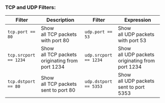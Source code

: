 
### **TCP and UDP Filters:**

| Filter                | Description                                     | Filter                | Expression                                      |
| --------------------- | ----------------------------------------------- | --------------------- | ----------------------------------------------- |
| `tcp.port == 80`      | Show all TCP packets with port 80               | `udp.port == 53`      | Show all UDP packets with port 53               |
| `tcp.srcport == 1234` | Show all TCP packets originating from port 1234 | `udp.srcport == 1234` | Show all UDP packets originating from port 1234 |
| `tcp.dstport == 80`   | Show all TCP packets sent to port 80            | `udp.dstport == 5353` | Show all UDP packets sent to port 5353          |
